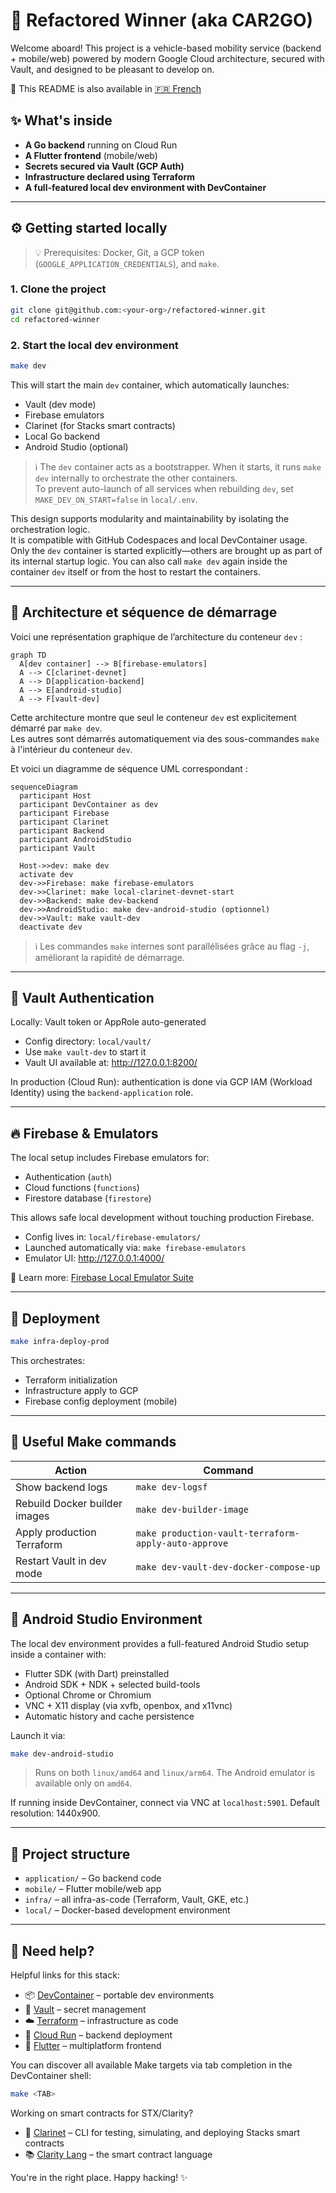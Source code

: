 # 🚗 Refactored Winner (aka CAR2GO)

Welcome aboard! This project is a vehicle-based mobility service (backend + mobile/web) powered by modern Google Cloud architecture, secured with Vault, and designed to be pleasant to develop on.

📘 This README is also available in [🇫🇷 French](README.fr.md)

## ✨ What's inside

- **A Go backend** running on Cloud Run
- **A Flutter frontend** (mobile/web)
- **Secrets secured via Vault (GCP Auth)**
- **Infrastructure declared using Terraform**
- **A full-featured local dev environment with DevContainer**

---

## ⚙️ Getting started locally

> 💡 Prerequisites: Docker, Git, a GCP token (`GOOGLE_APPLICATION_CREDENTIALS`), and `make`.

### 1. Clone the project

```bash
git clone git@github.com:<your-org>/refactored-winner.git
cd refactored-winner
```

### 2. Start the local dev environment

```bash
make dev
```

This will start the main `dev` container, which automatically launches:

- Vault (dev mode)
- Firebase emulators
- Clarinet (for Stacks smart contracts)
- Local Go backend
- Android Studio (optional)

> ℹ️ The `dev` container acts as a bootstrapper. When it starts, it runs `make dev` internally to orchestrate the other containers.  
> To prevent auto-launch of all services when rebuilding `dev`, set `MAKE_DEV_ON_START=false` in `local/.env`.

This design supports modularity and maintainability by isolating the orchestration logic.  
It is compatible with GitHub Codespaces and local DevContainer usage.  
Only the `dev` container is started explicitly—others are brought up as part of its internal startup logic.
You can also call `make dev` again inside the container `dev` itself or from the host to restart the containers.

---


## 🧭 Architecture et séquence de démarrage

Voici une représentation graphique de l’architecture du conteneur `dev` :

```mermaid
graph TD
  A[dev container] --> B[firebase-emulators]
  A --> C[clarinet-devnet]
  A --> D[application-backend]
  A --> E[android-studio]
  A --> F[vault-dev]
```

Cette architecture montre que seul le conteneur `dev` est explicitement démarré par `make dev`.  
Les autres sont démarrés automatiquement via des sous-commandes `make` à l'intérieur du conteneur `dev`.

Et voici un diagramme de séquence UML correspondant :

```mermaid
sequenceDiagram
  participant Host
  participant DevContainer as dev
  participant Firebase
  participant Clarinet
  participant Backend
  participant AndroidStudio
  participant Vault

  Host->>dev: make dev
  activate dev
  dev->>Firebase: make firebase-emulators
  dev->>Clarinet: make local-clarinet-devnet-start
  dev->>Backend: make dev-backend
  dev->>AndroidStudio: make dev-android-studio (optionnel)
  dev->>Vault: make vault-dev
  deactivate dev
```

> ℹ️ Les commandes `make` internes sont parallélisées grâce au flag `-j`, améliorant la rapidité de démarrage.

---

## 🔐 Vault Authentication

Locally: Vault token or AppRole auto-generated

- Config directory: `local/vault/`
- Use `make vault-dev` to start it
- Vault UI available at: http://127.0.0.1:8200/

In production (Cloud Run): authentication is done via GCP IAM (Workload Identity) using the `backend-application` role.

---

## 🔥 Firebase & Emulators

The local setup includes Firebase emulators for:

- Authentication (`auth`)
- Cloud functions (`functions`)
- Firestore database (`firestore`)

This allows safe local development without touching production Firebase.

- Config lives in: `local/firebase-emulators/`
- Launched automatically via: `make firebase-emulators`
- Emulator UI: http://127.0.0.1:4000/

📘 Learn more: [Firebase Local Emulator Suite](https://firebase.google.com/docs/emulator-suite)

---

## 🚀 Deployment

```bash
make infra-deploy-prod
```

This orchestrates:

- Terraform initialization
- Infrastructure apply to GCP
- Firebase config deployment (mobile)

---

## 🧪 Useful Make commands

| Action                        | Command                                              |
| ----------------------------- | ---------------------------------------------------- |
| Show backend logs             | `make dev-logsf`                                     |
| Rebuild Docker builder images | `make dev-builder-image`                             |
| Apply production Terraform    | `make production-vault-terraform-apply-auto-approve` |
| Restart Vault in dev mode     | `make dev-vault-dev-docker-compose-up`               |

---

## 📱 Android Studio Environment

The local dev environment provides a full-featured Android Studio setup inside a container with:

- Flutter SDK (with Dart) preinstalled
- Android SDK + NDK + selected build-tools
- Optional Chrome or Chromium
- VNC + X11 display (via xvfb, openbox, and x11vnc)
- Automatic history and cache persistence

Launch it via:

```bash
make dev-android-studio
```

> Runs on both `linux/amd64` and `linux/arm64`. The Android emulator is available only on `amd64`.

If running inside DevContainer, connect via VNC at `localhost:5901`. Default resolution: 1440x900.

---

## 📁 Project structure

- `application/` – Go backend code
- `mobile/` – Flutter mobile/web app
- `infra/` – all infra-as-code (Terraform, Vault, GKE, etc.)
- `local/` – Docker-based development environment

---

## 🤝 Need help?

Helpful links for this stack:

- 📦 [DevContainer](https://containers.dev) – portable dev environments
- 🔐 [Vault](https://developer.hashicorp.com/vault) – secret management
- ☁️ [Terraform](https://www.terraform.io/) – infrastructure as code
- 🔄 [Cloud Run](https://cloud.google.com/run) – backend deployment
- 📱 [Flutter](https://flutter.dev) – multiplatform frontend

You can discover all available Make targets via tab completion in the DevContainer shell:

```bash
make <TAB>
```

Working on smart contracts for STX/Clarity?

- 🧱 [Clarinet](https://www.hiro.so/clarinet) – CLI for testing, simulating, and deploying Stacks smart contracts
- 📚 [Clarity Lang](https://docs.stacks.co/concepts/clarity/overview) – the smart contract language

You're in the right place. Happy hacking! ✨
